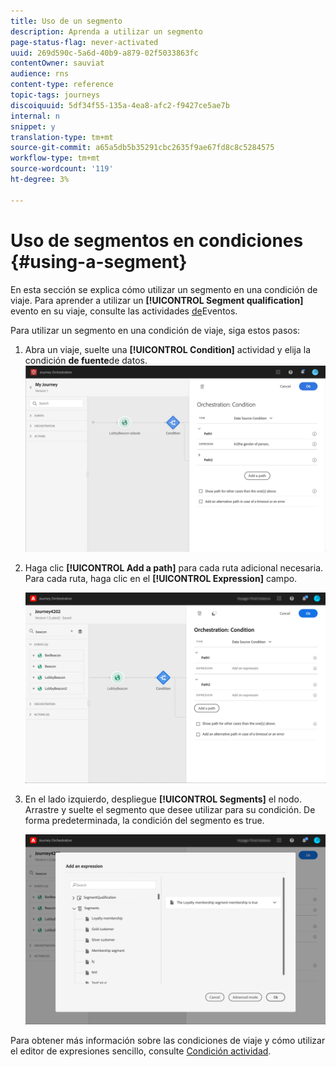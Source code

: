 ```yaml
---
title: Uso de un segmento
description: Aprenda a utilizar un segmento
page-status-flag: never-activated
uuid: 269d590c-5a6d-40b9-a879-02f5033863fc
contentOwner: sauviat
audience: rns
content-type: reference
topic-tags: journeys
discoiquuid: 5df34f55-135a-4ea8-afc2-f9427ce5ae7b
internal: n
snippet: y
translation-type: tm+mt
source-git-commit: a65a5db5b35291cbc2635f9ae67fd8c8c5284575
workflow-type: tm+mt
source-wordcount: '119'
ht-degree: 3%

---
```



# Uso de segmentos en condiciones {#using-a-segment}

En esta sección se explica cómo utilizar un segmento en una condición de viaje. Para aprender a utilizar un **[!UICONTROL Segment qualification]** evento en su viaje, consulte las actividades [de](../building-journeys/segment-qualification-events.md)Eventos.

Para utilizar un segmento en una condición de viaje, siga estos pasos:

1. Abra un viaje, suelte una **[!UICONTROL Condition]** actividad y elija la condición **de fuente**de datos.
   ![](../assets/journey47.png)

1. Haga clic **[!UICONTROL Add a path]** para cada ruta adicional necesaria. Para cada ruta, haga clic en el **[!UICONTROL Expression]** campo.

   ![](../assets/segment3.png)

1. En el lado izquierdo, despliegue **[!UICONTROL Segments]** el nodo. Arrastre y suelte el segmento que desee utilizar para su condición. De forma predeterminada, la condición del segmento es true.

   ![](../assets/segment4.png)

Para obtener más información sobre las condiciones de viaje y cómo utilizar el editor de expresiones sencillo, consulte [Condición actividad](../building-journeys/condition-activity.md#about_condition).
